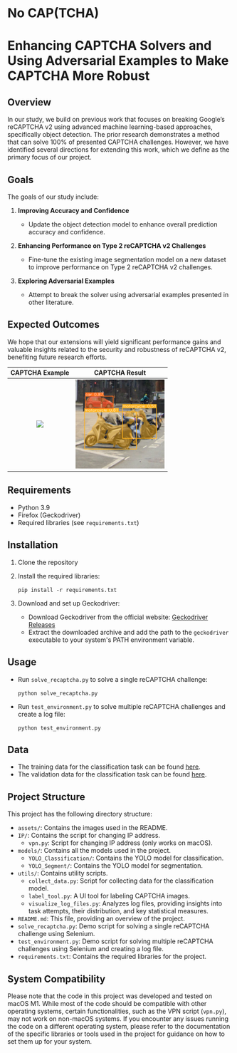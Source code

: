 # No CAP(TCHA)
# Enhancing CAPTCHA Solvers and Using Adversarial Examples to Make CAPTCHA More Robust

## Overview
In our study, we build on previous work that focuses on breaking Google’s reCAPTCHA v2 using advanced machine learning-based approaches, specifically object detection. The prior research demonstrates a method that can solve 100% of presented CAPTCHA challenges. However, we have identified several directions for extending this work, which we define as the primary focus of our project.

## Goals
The goals of our study include:

1. **Improving Accuracy and Confidence**
   - Update the object detection model to enhance overall prediction accuracy and confidence.

2. **Enhancing Performance on Type 2 reCAPTCHA v2 Challenges**
   - Fine-tune the existing image segmentation model on a new dataset to improve performance on Type 2 reCAPTCHA v2 challenges.

3. **Exploring Adversarial Examples**
   - Attempt to break the solver using adversarial examples presented in other literature.

## Expected Outcomes
We hope that our extensions will yield significant performance gains and valuable insights related to the security and robustness of reCAPTCHA v2, benefiting future research efforts.


| CAPTCHA Example | CAPTCHA Result |
|:---:|:---:|
| <img src="assets/type2_example.gif" width="200" /> | <img src="assets/type2_example_result.png" width="200" /> |

## Requirements
- Python 3.9
- Firefox (Geckodriver)
- Required libraries (see `requirements.txt`)

## Installation
1. Clone the repository

2. Install the required libraries:
   ```
   pip install -r requirements.txt
   ```

3. Download and set up Geckodriver:
   - Download Geckodriver from the official website: [Geckodriver Releases](https://github.com/mozilla/geckodriver/releases)
   - Extract the downloaded archive and add the path to the `geckodriver` executable to your system's PATH environment variable.

## Usage
- Run `solve_recaptcha.py` to solve a single reCAPTCHA challenge:
  ```
  python solve_recaptcha.py
  ```

- Run `test_environment.py` to solve multiple reCAPTCHA challenges and create a log file:
  ```
  python test_environment.py
  ```

## Data
- The training data for the classification task can be found [here](https://drive.google.com/drive/folders/19kET6PFXHaHZqzr9DU_ZsgX-n13Ef4sj?usp=sharing).
- The validation data for the classification task can be found [here](https://drive.google.com/drive/folders/19kG2NQls2iH1sUq0js0MOArBiJiOmVGM?usp=sharing).

## Project Structure
This project has the following directory structure:

- `assets/`: Contains the images used in the README.
- `IP/`: Contains the script for changing IP address.
  - `vpn.py`: Script for changing IP address (only works on macOS).
- `models/`: Contains all the models used in the project.
  - `YOLO_Classification/`: Contains the YOLO model for classification.
  - `YOLO_Segment/`: Contains the YOLO model for segmentation.
- `utils/`: Contains utility scripts.
  - `collect_data.py`: Script for collecting data for the classification model.
  - `label_tool.py`: A UI tool for labeling CAPTCHA images.
  - `visualize_log_files.py`: Analyzes log files, providing insights into task attempts, their distribution, and key statistical measures.
- `README.md`: This file, providing an overview of the project.
- `solve_recaptcha.py`: Demo script for solving a single reCAPTCHA challenge using Selenium.
- `test_environment.py`: Demo script for solving multiple reCAPTCHA challenges using Selenium and creating a log file.
- `requirements.txt`: Contains the required libraries for the project.

## System Compatibility
Please note that the code in this project was developed and tested on macOS M1. While most of the code should be compatible with other operating systems, certain functionalities, such as the VPN script (`vpn.py`), may not work on non-macOS systems. If you encounter any issues running the code on a different operating system, please refer to the documentation of the specific libraries or tools used in the project for guidance on how to set them up for your system.

